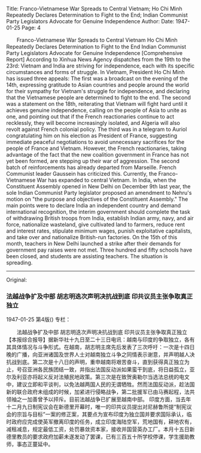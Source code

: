 Title: Franco-Vietnamese War Spreads to Central Vietnam; Ho Chi Minh Repeatedly Declares Determination to Fight to the End; Indian Communist Party Legislators Advocate for Genuine Independence
Author:
Date: 1947-01-25
Page: 4

　　Franco-Vietnamese War Spreads to Central Vietnam
    Ho Chi Minh Repeatedly Declares Determination to Fight to the End
    Indian Communist Party Legislators Advocate for Genuine Independence
    [Comprehensive Report] According to Xinhua News Agency dispatches from the 19th to the 23rd: Vietnam and India are striving for independence, each with its specific circumstances and forms of struggle. In Vietnam, President Ho Chi Minh has issued three appeals: The first was a broadcast on the evening of the 14th, expressing gratitude to Asian countries and people around the world for their sympathy for Vietnam's struggle for independence, and declaring that the Vietnamese people are determined to fight to the end. The second was a statement on the 18th, reiterating that Vietnam will fight hard until it achieves genuine independence, calling on the people of Asia to unite as one, and pointing out that if the French reactionaries continue to act recklessly, they will become increasingly isolated, and Algeria will also revolt against French colonial policy. The third was in a telegram to Auriol congratulating him on his election as President of France, suggesting immediate peaceful negotiations to avoid unnecessary sacrifices for the people of France and Vietnam. However, the French reactionaries, taking advantage of the fact that the new coalition government in France has not yet been formed, are stepping up their war of aggression. The second batch of reinforcements has already departed from Marseille. French Communist leader Gaussein has criticized this. Currently, the Franco-Vietnamese War has expanded to central Vietnam.
    In India, when the Constituent Assembly opened in New Delhi on December 9th last year, the sole Indian Communist Party legislator proposed an amendment to Nehru's motion on "the purpose and objectives of the Constituent Assembly." The main points were to declare India an independent country and demand international recognition, the interim government should complete the task of withdrawing British troops from India, establish Indian army, navy, and air force, nationalize wasteland, give cultivated land to farmers, reduce rent and interest rates, stipulate minimum wages, punish exploitative capitalists, and take over and nationalize British-run factories. On the 15th of this month, teachers in New Delhi launched a strike after their demands for government pay raises were not met. Three hundred and fifty schools have been closed, and students are assisting teachers. The situation is spreading.



<hr /> 

Original: 


### 法越战争扩及中部  胡志明迭次声明决抗战到底  印共议员主张争取真正独立

1947-01-25
第4版()
专栏：

　　法越战争扩及中部
    胡志明迭次声明决抗战到底
    印共议员主张争取真正独立
    【本报综合报导】据新华社十九日至二十三日电讯：越南与印度的争取独立，各有其具体情况与斗争形式。在越南，胡志明主席先后发表了三次呼吁：一次是十四日晚的广播，向亚洲诸国及世界人士对越南独立斗争之同情表示谢意，并声明越人决抗战到底。第二次是十八日的声明，重申越南将艰苦奋斗，直到获得真正独立为止，号召亚洲各民族团结一致，并指出法国反动派如果蛮干到底，将日益孤立，亚尔及利亚亦将起义反对法殖民地政策。第三次是在致贺奥勒尔当选法总统的电文中，建议立即和平谈判，以免法越两国人民的无谓牺牲。然而法国反动派，趁法国新的联合政府未组成的时候，加紧进行侵略战争，第二批援军已由马赛起程，法共领袖之一加善曾予以抨斥。目前法越战争已扩展至越南中部。
    印度方面，当去年十二月九日制宪议会在新德里开幕时，唯一的印共议员提出对尼赫鲁所提“制宪议会的宗旨与目标”一案的修正案，其要点为宣布印度为独立国并要求国际承认，临时政府应完成使英军撤离印度的任务，成立印度海陆空军，荒地国有，耕地农有，减租减息，规定最低工资，处罚暴敛资本家，接收并国营英办工厂。本月十五日新德里教员的要求政府加薪未遂发动了罢课，已有三百五十所学校停课，学生援助教师，事态正蔓延中。
